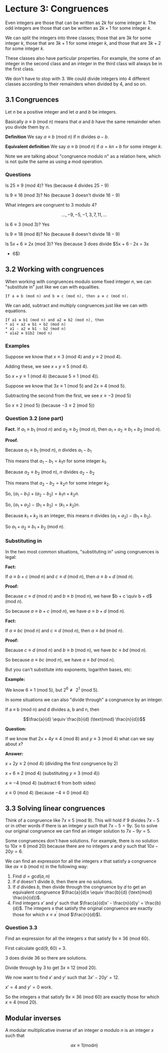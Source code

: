# Lecture 3: Congruences

Even integers are those that can be written as $2k$ for some integer $k$. The
odd integers are those that can be written as $2k + 1$ for some integer $k$.

We can split the integers into three classes; those that are $3k$ for some
integer $k$, those that are $3k + 1$ for some integer $k$, and those that are
$3k + 2$ for some integer $k$.

These classes also have particular properties. For example, the some of an
integer in the second class and an integer in the third class will always be in
the first class.

We don't have to stop with 3. We could divide integers into 4 different classes
according to their remainders when divided by 4, and so on.

## 3.1 Congruences

Let $n$ be a positive integer and let $a$ and $b$ be integers.

Basically $a \equiv b$ (mod $n$) means that $a$ and $b$ have the same remainder
when you divide them by $n$.

**Definition** We say $a \equiv b$ (mod $n$) if $n$ divides $a - b$.

**Equivalent definition** We say $a \equiv b$ (mod $n$) if $a = kn + b$ for some
integer $k$.

Note we are talking about "congruence modulo _n_" as a relation here, which is
not quite the same as using a mod operation.

### Questions

Is $25 \equiv 9$ (mod $4$)? Yes (because $4$ divides $25 - 9$)

Is $9 \equiv 16$ (mod $3$)? No (because $3$ doesn't divide $16 - 9$)

What integers are congruent to 3 modulo 4?

$$\dots, -9, -5, -1, 3, 7, 11, \dots$$

Is $6 \equiv 3$ (mod $3$)? Yes

Is $9 \equiv 18$ (mod $8$)? No (because $8$ doesn't divide $18 - 9$)

Is $5x + 6 \equiv 2x$ (mod $3$)? Yes (because $3$ does divide $5x + 6 - 2x = 3x
+ 6$)

## 3.2 Working with congruences

When working with congruences modulo some fixed integer $n$, we can "substitute
in" just like we can with equalities.

```
If a ≡ b (mod n) and b ≡ c (mod n), then a ≡ c (mod n).
```

We can add, subtract and multiply congruences just like we can with equations.

```
If a1 ≡ b1 (mod n) and a2 ≡ b2 (mod n), then
* a1 + a2 ≡ b1 + b2 (mod n)
* a1 - a2 ≡ b1 - b2 (mod n)
* a1a2 ≡ b1b2 (mod n)
```

### Examples

Suppose we know that $x \equiv 3$ (mod $4$) and $y \equiv 2$ (mod $4$).

Adding these, we see $x + y \equiv 5$ (mod $4$).

So $x + y \equiv 1$ (mod $4$) (because $5 \equiv 1$ (mod $4$)).

Suppose we know that $3x \equiv 1$ (mod $5$) and $2x \equiv 4$ (mod 5).

Subtracting the second from the first, we see $x \equiv -3$ (mod 5)

So $x \equiv 2$ (mod 5) (because $-3 \equiv 2$ (mod 5))

### Question 3.2 (one part)

**Fact.** If $a_{1} \equiv b_{1}$ (mod $n$) and $a_{2} \equiv b_{2}$ (mod $n$),
then $a_1 + a_2 \equiv b_1 + b_2$ (mod $n$).

**Proof.**

Because $a_1 \equiv b_1$ (mod $n$), $n$ divides $a_1 - b_1$

This means that $a_1 - b_1 = k_{1}n$ for some integer $k_1$.

Because $a_2 \equiv b_2$ (mod $n$), $n$ divides $a_2 - b_2$

This means that $a_2 - b_2 = k_{2}n$ for some integer $k_2$.

So, $(a_1 - b_1) + (a_2 - b_2) = k_{1}n + k_{2}n$.

So, $(a_1 + a_2) - (b_1 + b_2) = (k_1 + k_2)n$.

Because $k_1 + k_2$ is an integer, this means $n$ divides $(a_1 + a_2) - (b_1 +
b_2)$.

So $a_1 + a_2 \equiv b_1 + b_2$ (mod $n$).

### Substituting in

In the two most common situations, "substituting in" using congruences is legal:

**Fact:**

If $a \equiv b + c$ (mod $n$) and $c \equiv d$ (mod $n$), then $a
\equiv b + d$ (mod $n$).

**Proof:**

Because $c \equiv d$ (mod $n$) and $b \equiv b$ (mod $n$), we have $b + c \quiv
b + d$ (mod $n$).

So because $a \equiv b + c$ (mod $n$), we have $a \equiv b + d$ (mod $n$).

**Fact:**

If $a \equiv bc$ (mod $n$) and $c \equiv d$ (mod $n$), then $a \equiv bd$
(mod $n$).

**Proof:**

Because $c \equiv d$ (mod $n$) and $b \equiv b$ (mod $n$), we have $bc \equiv
bd$ (mod $n$).

So because $a \equiv bc$ (mod $n$), we have $a \equiv bd$ (mod $n$).

But you can't substitute into exponents, logarithm bases, etc:

**Example:**

We know $6 \equiv 1$ (mod 5), but $2^6 \not\equiv 2^1$ (mod 5).

In some situations we can also "divide through" a congruence by an integer.

If a ≡ b (mod n) and d divides a, b and n, then

$$\frac{a}{d} \equiv \frac{b}{d} (\text{mod} \frac{n}{d})$$

**Question:**

If we know that $2x + 4y \equiv 4$ (mod 8) and $y \equiv 3$ (mod 4) what can we
say about $x$?

**Answer:**

$x + 2y \equiv 2$ (mod 4) (dividing the first congruence by 2)

$x + 6 \equiv 2$ (mod 4) (substituting $y \equiv 3$ (mod 4))

$x \equiv -4$ (mod 4) (subtract 6 from both sides)

$x \equiv 0$ (mod 4) (because $-4 \equiv 0$ (mod 4))

## 3.3 Solving linear congruences

Think of a congruence like $7x \equiv 5$ (mod 9). This will hold if 9 divides
$7x - 5$ or in other words if there is an integer $y$ such that $7x - 5 = 9y$.
So to solve our original congruence we can find an integer solution to $7x - 9y
= 5$.

Some congruences don't have solutions. For example, there is no solution to $10x
\equiv 6$ (mod 20) because there are no integers $x$ and $y$ such that $10x -
20y = 6$.

We can find an expression for all the integers $x$ that satisfy a congruence
like $ax \equiv b$ (mod n) in the following way:

1. Find $d = gcd(a, n)$
2. If $d$ doesn't divide $b$, then there are no solutions.
3. If $d$ divides $b$, then divide through the congruence by $d$ to get an
   equivalent congruence $\frac{a}{d}x \equiv
   \frac{b}{d} (\text{mod} \frac{n}{d})$.
4. Find integers $x'$ and $y'$ such that $\frac{a}{d}x' - \frac{n}{d}y' =
   \frac{b}{d}$.  The integers $x$ that satisfy the original congruence are
   exactly those for which $x \equiv x^\prime$ (mod $\frac{n}{d}$).

### Question 3.3

Find an expression for all the integers x that satisfy $9x \equiv 36$ (mod 60).

First calculate gcd(9, 60) = 3.

3 does divide 36 so there are solutions.

Divide through by 3 to get $3x \equiv 12$ (mod 20).

We now want to find $x'$ and $y'$ such that $3x' - 20y' = 12$.

$x' = 4$ and $y' = 0$ work.

So the integers $x$ that satisfy $9x \equiv 36$ (mod 60) are exactly those for
which $x \equiv 4$ (mod 20).

## Modular inverses

A modular multiplicative inverse of an integer $a$ modulo $n$ is an integer $x$
such that

$$ax \equiv 1 (\text{mod} n)$$
